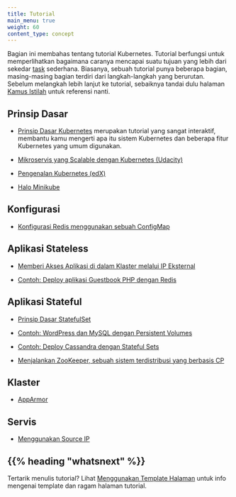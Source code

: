 ```yaml
---
title: Tutorial
main_menu: true
weight: 60
content_type: concept
---
```


<!-- overview -->

Bagian ini membahas tentang tutorial Kubernetes.
Tutorial berfungsi untuk memperlihatkan bagaimana caranya mencapai suatu tujuan yang lebih dari sekedar [task](/docs/tasks/) sederhana.
Biasanya, sebuah tutorial punya beberapa bagian, masing-masing bagian terdiri dari langkah-langkah yang berurutan.
Sebelum melangkah lebih lanjut ke tutorial, sebaiknya tandai dulu halaman [Kamus Istilah](/docs/reference/glossary/) untuk referensi nanti.



<!-- body -->

## Prinsip Dasar

* [Prinsip Dasar Kubernetes](/id/docs/tutorials/kubernetes-basics/) merupakan tutorial yang sangat interaktif, membantu kamu mengerti apa itu sistem Kubernetes dan beberapa fitur Kubernetes yang umum digunakan.

* [Mikroservis yang Scalable dengan Kubernetes (Udacity)](https://www.udacity.com/course/scalable-microservices-with-kubernetes--ud615)

* [Pengenalan Kubernetes (edX)](https://www.edx.org/course/introduction-kubernetes-linuxfoundationx-lfs158x#)

* [Halo Minikube](/id/docs/tutorials/hello-minikube/)

## Konfigurasi

* [Konfigurasi Redis menggunakan sebuah ConfigMap](/docs/tutorials/configuration/configure-redis-using-configmap/)

## Aplikasi Stateless

* [Memberi Akses Aplikasi di dalam Klaster melalui IP Eksternal](/id/docs/tutorials/stateless-application/expose-external-ip-address/)

* [Contoh: Deploy aplikasi Guestbook PHP dengan Redis](/docs/tutorials/stateless-application/guestbook/)

## Aplikasi Stateful

* [Prinsip Dasar StatefulSet](/docs/tutorials/stateful-application/basic-stateful-set/)

* [Contoh: WordPress dan MySQL dengan Persistent Volumes](/docs/tutorials/stateful-application/mysql-wordpress-persistent-volume/)

* [Contoh: Deploy Cassandra dengan Stateful Sets](/docs/tutorials/stateful-application/cassandra/)

* [Menjalankan ZooKeeper, sebuah sistem terdistribusi yang berbasis CP](/docs/tutorials/stateful-application/zookeeper/)

## Klaster

* [AppArmor](/docs/tutorials/clusters/apparmor/)

## Servis

* [Menggunakan Source IP](/docs/tutorials/services/source-ip/)



## {{% heading "whatsnext" %}}


Tertarik menulis tutorial? Lihat
[Menggunakan Template Halaman](/docs/home/contribute/page-templates/)
untuk info mengenai template dan ragam halaman tutorial.


